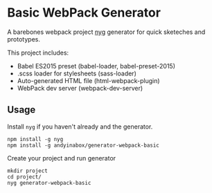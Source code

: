 Basic WebPack Generator
========================

A barebones webpack project [nyg](https://github.com/Jam3/nyg) generator for quick sketeches and prototypes.

This project includes:

* Babel ES2015 preset (babel-loader, babel-preset-2015)
* .scss loader for stylesheets (sass-loader)
* Auto-generated HTML file (html-webpack-plugin)
* WebPack dev server (webpack-dev-server)

Usage
-----

Install `nyg` if you haven't already and the generator.

```
npm install -g nyg
npm install -g andyinabox/generator-webpack-basic
```

Create your project and run generator

```
mkdir project
cd project/
nyg generator-webpack-basic
```